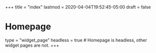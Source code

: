 +++
title = "index"
lastmod = 2020-04-04T19:52:45-05:00
draft = false
# Homepage
type = "widget_page"
headless = true  # Homepage is headless, other widget pages are not.
+++

